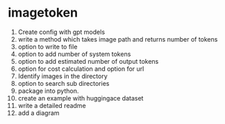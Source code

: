 # imagetoken

1. Create config with gpt models 
2. ⁠write a method which takes image path and returns number of tokens 
3. ⁠option to write to file 
4. ⁠option to add number of system tokens
5. ⁠option to add estimated number of output tokens 
6. ⁠option for cost calculation and option for url
7. Identify images in the directory 
8. ⁠option to search sub directories 
9. ⁠package into python. 
10. ⁠create an example with huggingace dataset 
11. ⁠write a detailed readme 
12. ⁠add a diagram
